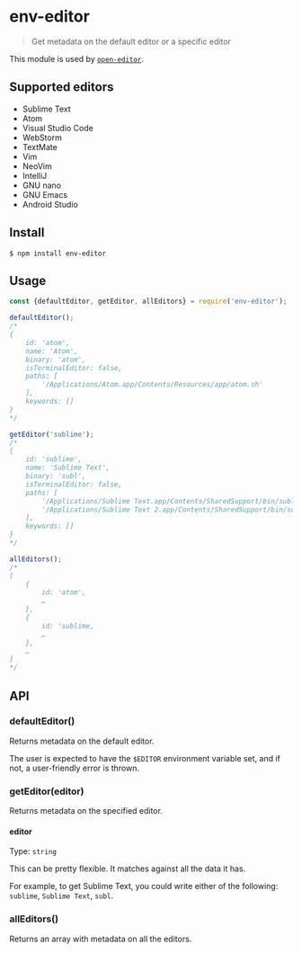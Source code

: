 # env-editor

> Get metadata on the default editor or a specific editor

This module is used by [`open-editor`](https://github.com/sindresorhus/open-editor).

## Supported editors

- Sublime Text
- Atom
- Visual Studio Code
- WebStorm
- TextMate
- Vim
- NeoVim
- IntelliJ
- GNU nano
- GNU Emacs
- Android Studio

## Install

```
$ npm install env-editor
```

## Usage

```js
const {defaultEditor, getEditor, allEditors} = require('env-editor');

defaultEditor();
/*
{
	id: 'atom',
	name: 'Atom',
	binary: 'atom',
	isTerminalEditor: false,
	paths: [
		'/Applications/Atom.app/Contents/Resources/app/atom.sh'
	],
	keywords: []
}
*/

getEditor('sublime');
/*
{
	id: 'sublime',
	name: 'Sublime Text',
	binary: 'subl',
	isTerminalEditor: false,
	paths: [
		'/Applications/Sublime Text.app/Contents/SharedSupport/bin/subl',
		'/Applications/Sublime Text 2.app/Contents/SharedSupport/bin/subl'
	],
	keywords: []
}
*/

allEditors();
/*
[
	{
		id: 'atom',
		…
	},
	{
		id: 'sublime,
		…
	},
	…
]
*/
```

## API

### defaultEditor()

Returns metadata on the default editor.

The user is expected to have the `$EDITOR` environment variable set, and if not, a user-friendly
error is thrown.

### getEditor(editor)

Returns metadata on the specified editor.

#### editor

Type: `string`

This can be pretty flexible. It matches against all the data it has.

For example, to get Sublime Text, you could write either of the following: `sublime`,
`Sublime Text`, `subl`.

### allEditors()

Returns an array with metadata on all the editors.
